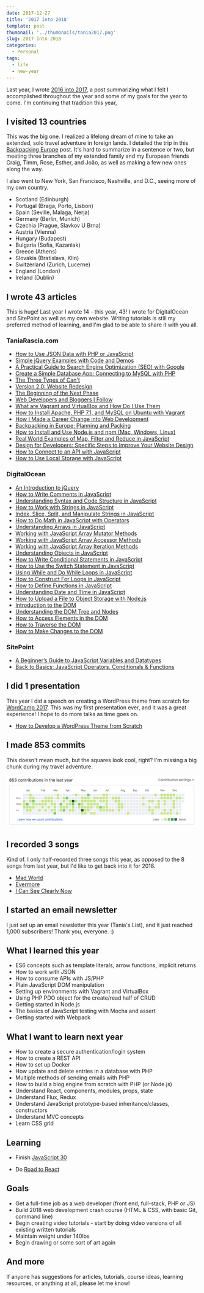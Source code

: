 ```yaml
---
date: 2017-12-27
title: '2017 into 2018'
template: post
thumbnail: '../thumbnails/tania2017.png'
slug: 2017-into-2018
categories:
  - Personal
tags:
  - life
  - new-year
---
```


Last year, I wrote [2016 into 2017](/2016-into-2017/), a post summarizing what I felt I accomplished throughout the year and some of my goals for the year to come. I'm continuing that tradition this year,

## I visited 13 countries

This was the big one. I realized a lifelong dream of mine to take an extended, solo travel adventure in foreign lands. I detailed the trip in this [Backpacking Europe](/europe/) post. It's hard to summarize in a sentence or two, but meeting three branches of my extended family and my European friends Craig, Timm, Rose, Esther, and João, as well as making a few new ones along the way.

I also went to New York, San Francisco, Nashville, and D.C., seeing more of my own country.

- Scotland (Edinburgh)
- Portugal (Braga, Porto, Lisbon)
- Spain (Seville, Malaga, Nerja)
- Germany (Berlin, Munich)
- Czechia (Prague, Slavkov U Brna)
- Austria (Vienna)
- Hungary (Budapest)
- Bulgaria (Sofia, Kazanlak)
- Greece (Athens)
- Slovakia (Bratislava, Klin)
- Switzerland (Zurich, Lucerne)
- England (London)
- Ireland (Dublin)

## I wrote 43 articles

This is huge! Last year I wrote 14 - this year, 43! I wrote for DigitalOcean and SitePoint as well as my own website. Writing tutorials is still my preferred method of learning, and I'm glad to be able to share it with you all.

### TaniaRascia.com

- [How to Use JSON Data with PHP or JavaScript](/how-to-use-json-data-with-php-or-javascript/)
- [Simple jQuery Examples with Code and Demos](/simple-jquery-examples-with-code-and-demos/)
- [A Practical Guide to Search Engine Optimization (SEO) with Google](/a-practical-guide-to-search-engine-optimization-seo-with-google/)
- [Create a Simple Database App: Connecting to MySQL with PHP](/create-a-simple-database-app-connecting-to-mysql-with-php/)
- [The Three Types of Can't](/the-three-types-of-cant/)
- [Version 2.0: Website Redesign](/version-2-0-website-redesign-863-commits-later/)
- [The Beginning of the Next Phase](/the-beginning-of-the-next-phase/)
- [Web Developers and Bloggers I Follow](/web-developers-and-bloggers-i-follow-2017/)
- [What are Vagrant and VirtualBox and How Do I Use Them](/what-are-vagrant-and-virtualbox-and-how-do-i-use-them/)
- [How to Install Apache, PHP 7.1, and MySQL on Ubuntu with Vagrant](/how-to-install-apache-php-7-1-and-mysql-on-ubuntu-with-vagrant/)
- [How I Made a Career Change into Web Development](/how-i-made-a-career-change-into-web-development/)
- [Backpacking in Europe: Planning and Packing](/backpacking-in-europe-planning-and-packing/)
- [How to Install and Use Node.js and npm (Mac, Windows, Linux)](/how-to-install-and-use-node-js-and-npm-mac-and-windows/)
- [Real World Examples of Map, Filter and Reduce in JavaScript](/real-world-examples-of-map-filter-and-reduce-in-javascript/)
- [Design for Developers: Specific Steps to Improve Your Website Design](/design-for-developers/)
- [How to Connect to an API with JavaScript](/how-to-connect-to-an-api-with-javascript/)
- [How to Use Local Storage with JavaScript](/how-to-use-local-storage-with-javascript/)

### DigitalOcean

- [An Introduction to jQuery](https://www.digitalocean.com/community/tutorials/an-introduction-to-jquery)
- [How to Write Comments in JavaScript](https://www.digitalocean.com/community/tutorials/how-to-write-comments-in-javascript)
- [Understanding Syntax and Code Structure in JavaScript](https://www.digitalocean.com/community/tutorials/understanding-syntax-and-code-structure-in-javascript)
- [How to Work with Strings in JavaScript](https://www.digitalocean.com/community/tutorials/how-to-work-with-strings-in-javascript)
- [Index, Slice, Split, and Manipulate Strings in JavaScript](https://www.digitalocean.com/community/tutorials/how-to-index-split-and-manipulate-strings-in-javascript)
- [How to Do Math in JavaScript with Operators](https://www.digitalocean.com/community/tutorials/how-to-do-math-in-javascript-with-operators)
- [Understanding Arrays in JavaScript](https://www.digitalocean.com/community/tutorials/understanding-arrays-in-javascript)
- [Working with JavaScript Array Mutator Methods](https://www.digitalocean.com/community/tutorials/how-to-use-array-methods-in-javascript-mutator-methods)
- [Working with JavaScript Array Accessor Methods](https://www.digitalocean.com/community/tutorials/how-to-use-array-methods-in-javascript-accessor-methods)
- [Working with JavaScript Array Iteration Methods](https://www.digitalocean.com/community/tutorials/how-to-use-array-methods-in-javascript-iteration-methods)
- [Understanding Objects in JavaScript](https://www.digitalocean.com/community/tutorials/understanding-objects-in-javascript)
- [How to Write Conditional Statements in JavaScript](https://www.digitalocean.com/community/tutorials/how-to-write-conditional-statements-in-javascript)
- [How to Use the Switch Statement in JavaScript](https://www.digitalocean.com/community/tutorials/how-to-use-the-switch-statement-in-javascript)
- [Using While and Do While Loops in JavaScript](https://www.digitalocean.com/community/tutorials/using-while-and-do-while-loops-in-javascript)
- [How to Construct For Loops in JavaScript](https://www.digitalocean.com/community/tutorials/how-to-construct-for-loops-in-javascript)
- [How to Define Functions in JavaScript](https://www.digitalocean.com/community/tutorials/how-to-define-functions-in-javascript)
- [Understanding Date and Time in JavaScript](https://www.digitalocean.com/community/tutorials/understanding-date-and-time-in-javascript)
- [How to Upload a File to Object Storage with Node.js](https://www.digitalocean.com/community/tutorials/how-to-upload-a-file-to-object-storage-with-node-js)
- [Introduction to the DOM](https://www.digitalocean.com/community/tutorials/introduction-to-the-dom)
- [Understanding the DOM Tree and Nodes](https://www.digitalocean.com/community/tutorials/understanding-the-dom-tree-and-nodes)
- [How to Access Elements in the DOM](https://www.digitalocean.com/community/tutorials/how-to-access-elements-in-the-dom)
- [How to Traverse the DOM](https://www.digitalocean.com/community/tutorials/how-to-traverse-the-dom)
- [How to Make Changes to the DOM](https://www.digitalocean.com/community/tutorials/how-to-make-changes-to-the-dom)

### SitePoint

- [A Beginner’s Guide to JavaScript Variables and Datatypes](https://www.sitepoint.com/beginners-guide-javascript-variables-and-datatypes/)
- [Back to Basics: JavaScript Operators, Conditionals & Functions](https://www.sitepoint.com/javascript-operators-conditionals-functions/)

## I did 1 presentation

This year I did a speech on creating a WordPress theme from scratch for [WordCamp 2017](https://2017.chicago.wordcamp.org/). This was my first presentation ever, and it was a great experience! I hope to do more talks as time goes on.

- [How to Develop a WordPress Theme from Scratch](https://wordpress.tv/2017/08/30/tania-rascia-how-to-develop-a-wordpress-theme-from-scratch/)

## I made 853 commits

This doesn't mean much, but the squares look cool, right? I'm missing a big chunk during my travel adventure.

![](../images/Screen-Shot-2017-12-26-at-4.51.50-PM.png)

## I recorded 3 songs

Kind of. I only half-recorded three songs this year, as opposed to the 8 songs from last year, but I'd like to get back into it for 2018.

- [Mad World](/music/songs/MadWorld.m4a)
- [Evermore](/music/songs/Evermore.m4a)
- [I Can See Clearly Now](/music/songs/See.m4a)

## I started an email newsletter

I just set up an email newsletter this year (Tania's List), and it just reached 1,000 subscribers! Thank you, everyone. :)

## What I learned this year

- ES6 concepts such as template literals, arrow functions, implicit returns
- How to work with JSON
- How to consume APIs with JS/PHP
- Plain JavaScript DOM manipulation
- Setting up environments with Vagrant and VirtualBox
- Using PHP PDO object for the create/read half of CRUD
- Getting started in Node.js
- The basics of JavaScript testing with Mocha and assert
- Getting started with Webpack

## What I want to learn next year

- How to create a secure authentication/login system
- How to create a REST API
- How to set up Docker
- How update and delete entries in a database with PHP
- Multiple methods of sending emails with PHP
- How to build a blog engine from scratch with PHP (or Node.js)
- Understand React, components, modules, props, state
- Understand Flux, Redux
- Understand JavaScript prototype-based inheritance/classes, constructors
- Understand MVC concepts
- Learn CSS grid

## Learning

- Finish [JavaScript 30](https://javascript30.com/)

- Do [Road to React](https://leanpub.com/the-road-to-learn-react)

## Goals

- Get a full-time job as a web developer (front end, full-stack, PHP or JS)
- Build 2018 web development crash course (HTML & CSS, with basic Git, command line)
- Begin creating video tutorials - start by doing video versions of all existing written tutorials
- Maintain weight under 140lbs
- Begin drawing or some sort of art again

## And more

If anyone has suggestions for articles, tutorials, course ideas, learning resources, or anything at all, please let me know!
